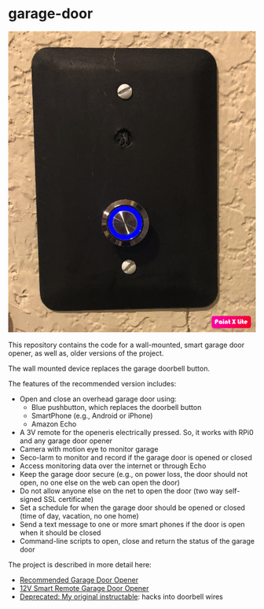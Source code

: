 # garage-door

![alt text](https://github.com/dumbo25/garage-door/blob/main/wall%20mount.png?raw=true)

This repository contains the code for a wall-mounted, smart garage door opener, as well as, older versions of the project. 

The wall mounted device replaces the garage doorbell button.

The features of the recommended version includes:
 * Open and close an overhead garage door using:
     * Blue pushbutton, which replaces the doorbell button
     * SmartPhone (e.g., Android or iPhone) 
     * Amazon Echo
 * A 3V remote for the openeris electrically pressed. So, it works with RPi0 and any garage door opener
 * Camera with motion eye to monitor garage
 * Seco-larm to monitor and record if the garage door is opened or closed
 * Access monitoring data over the internet or through Echo
 * Keep the garage door secure (e.g., on power loss, the door should not open, no one else on the web can open the door)
 * Do not allow anyone else on the net to open the door (two way self-signed SSL certificate)
 * Set a schedule for when the garage door should be opened or closed (time of day, vacation, no one home)
 * Send a text message to one or more smart phones if the door is open when it should be closed
 * Command-line scripts to open, close and return the status of the garage door

The project is described in more detail here:
  * [Recommended Garage Door Opener](https://sites.google.com/site/cartwrightraspberrypiprojects/home/home-automation-categories/access-control/smart-overhead-door-opener-1)
  * [12V Smart Remote Garage Door Opener](https://sites.google.com/site/cartwrightraspberrypiprojects/home/home-automation-categories/access-control/garage-door-opener?authuser=0)
  * [Deprecated: My original instructable](https://www.instructables.com/Garage-Door-Opener-2/): hacks into doorbell wires



